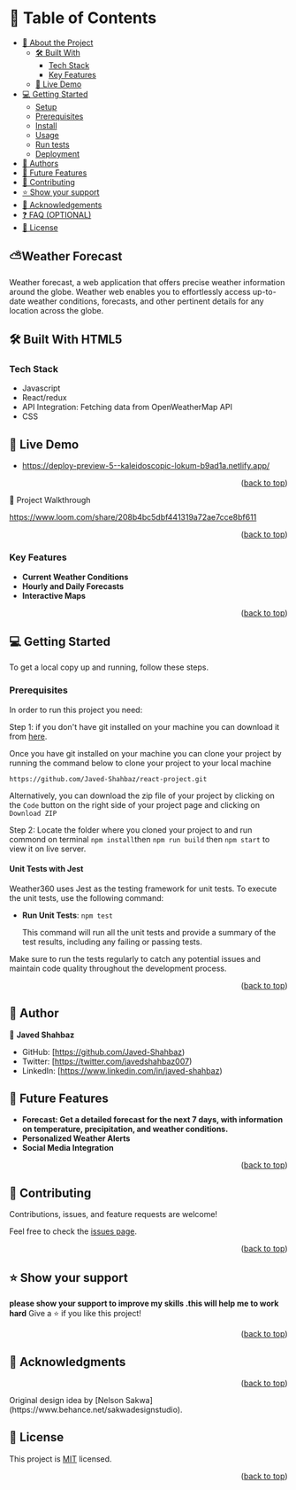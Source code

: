 <a name="readme-top"></a>

<!-- TABLE OF CONTENTS -->

# 📗 Table of Contents

- [📖 About the Project](#about-project)
  - [🛠 Built With](#built-with)
    - [Tech Stack](#tech-stack)
    - [Key Features](#key-features)
  - [🚀 Live Demo](#live-demo)
- [💻 Getting Started](#getting-started)
  - [Setup](#setup)
  - [Prerequisites](#prerequisites)
  - [Install](#install)
  - [Usage](#usage)
  - [Run tests](#run-tests)
  - [Deployment](#triangular_flag_on_post-deployment)
- [👥 Authors](#authors)
- [🔭 Future Features](#future-features)
- [🤝 Contributing](#contributing)
- [⭐️ Show your support](#support)
- [🙏 Acknowledgements](#acknowledgements)
- [❓ FAQ (OPTIONAL)](#faq)
- [📝 License](#license)

<!-- PROJECT DESCRIPTION -->
## ⛅️Weather Forecast <a name="about-project"></a>

Weather forecast, a web application that offers precise weather information around the globe. Weather web enables you to effortlessly access up-to-date weather conditions, forecasts, and other pertinent details for any location across the globe. 

## 🛠 Built With <a name="visual studio">HTML5</a>

### Tech Stack <a name="tech-stack"></a>
- Javascript
- React/redux
- API Integration: Fetching data from OpenWeatherMap API
- CSS
<!-- Features -->

## 🚀 Live Demo <a name="protfolio-project"></a>
- https://deploy-preview-5--kaleidoscopic-lokum-b9ad1a.netlify.app/

<p align="right">(<a href="#readme-top">back to top</a>)</p>

 📼 Project Walkthrough <a name="project-walk"></a>

https://www.loom.com/share/208b4bc5dbf441319a72ae7cce8bf611

<p align="right">(<a href="#readme-top">back to top</a>)</p>

### Key Features <a name="key-features"></a>
- **Current Weather Conditions**
- **Hourly and Daily Forecasts**
- **Interactive Maps**

<p align="right">(<a href="#readme-top">back to top</a>)</p>

<!-- GETTING STARTED -->

## 💻 Getting Started <a name="getting-started"></a>

To get a local copy up and running, follow these steps.

### Prerequisites
In order to run this project you need:

Step 1: if you don't have git installed on your machine you can download it from [here](https://git-scm.com/downloads).

Once you have git installed on your machine you can clone your project by running the command below to clone your project to your local machine


`https://github.com/Javed-Shahbaz/react-project.git`

Alternatively, you can download the zip file of your project by clicking on the `Code` button on the right side of your project page and clicking on `Download ZIP`

Step 2: Locate the folder where you cloned your project to and run commond on terminal `npm install`then `npm run build` then `npm start` to view it on live server.

#### Unit Tests with Jest

Weather360 uses Jest as the testing framework for unit tests. To execute the unit tests, use the following command:

- **Run Unit Tests**: `npm test`

  This command will run all the unit tests and provide a summary of the test results, including any failing or passing tests.

Make sure to run the tests regularly to catch any potential issues and maintain code quality throughout the development process.

<p align="right">(<a href="#readme-top">back to top</a>)</p>

<!-- AUTHORS -->

## 👥 Author <a name="authors"></a>

👤 **Javed Shahbaz**

-   GitHub: [https://github.com/Javed-Shahbaz)
-   Twitter: [https://twitter.com/javedshahbaz007)
-   LinkedIn: [https://www.linkedin.com/in/javed-shahbaz)

<!-- FUTURE FEATURES -->

## 🔭 Future Features <a name="future-features"></a>
- **Forecast: Get a detailed forecast for the next 7 days, with information on temperature, precipitation, and weather conditions.**
- **Personalized Weather Alerts**
- **Social Media Integration**

<p align="right">(<a href="#readme-top">back to top</a>)</p>
<!-- CONTRIBUTING -->

## 🤝 Contributing <a name="contributing"></a>

Contributions, issues, and feature requests are welcome!

Feel free to check the [issues page](https://github.com/Javed-Shahbaz/react-project/issues/).

<p align="right">(<a href="#readme-top">back to top</a>)</p>

<!-- SUPPORT -->

## ⭐️ Show your support <a name="support"></a>
**please show your support to improve my skills .this will help me to work hard**
Give a ⭐️ if you like this project!

<p align="right">(<a href="#readme-top">back to top</a>)</p>

<!-- ACKNOWLEDGEMENTS -->

## 🙏 Acknowledgments <a name="acknowledgements"></a>

<p align="right">(<a href="#readme-top">back to top</a>)</p>
Original design idea by [Nelson Sakwa](https://www.behance.net/sakwadesignstudio).


<!-- LICENSE -->

## 📝 License <a name="license"></a>

This project is [MIT](./LICENSE.md) licensed.


<p align="right">(<a href="#readme-top">back to top</a>)</p>
